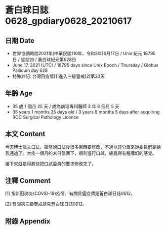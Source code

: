 [_metadata_:encoding]: - "utf-8"
[_metadata_:language]: - "zh-Hant-TW"
[_metadata_:fileformat]: - "markdown"
[_metadata_:MIME_type]: - "text/plain"
[_metadata_:markdown_version]: - "commonmark version 0.29"
[_metadata_:markdown_spec]: - "https://spec.commonmark.org/0.29/"

# 蒼白球日誌0628_gpdiary0628_20210617 #

## 日期 Date ##

* 世界協調時間2021年(中華民國110年，令和3年)6月17日 / Unix 紀元 18795 日 / 星期四 / 蒼白球紀元第628日
* June 17, 2021 (UTC) / 18795 days since Unix Epoch / Thursday / Globus Pallidum day 628
* 特殊註記: 台灣因疫情[1]進入三級警戒[2]第30天

## 年齡 Age ##

* 35 歲 1 個月 25 天 / 成為病理專科醫師 3 年 8 個月 5 天
* 35 years 1 months 25 days old / 3 years 8 months 5 days after acquiring ROC Surgical Pathology Licence

## 本文 Content ##

今天博士論文口試，雖然說口試後很多東西要修改，不過以評分單來說委員們是給我通過了。大疫一個月的末日氛圍下，順利進行口試，總覺得有種魔幻的感覺。

接下來就是得趕快把口試委員的要求修改完了。

## 注釋 Comment ##

[1] 指新冠肺炎(COVID-19)疫情，有關此瘟疫請見蒼白球日誌0612。

[2] 有關第三級警戒請見蒼白球日誌0612。

## 附錄 Appendix ##

